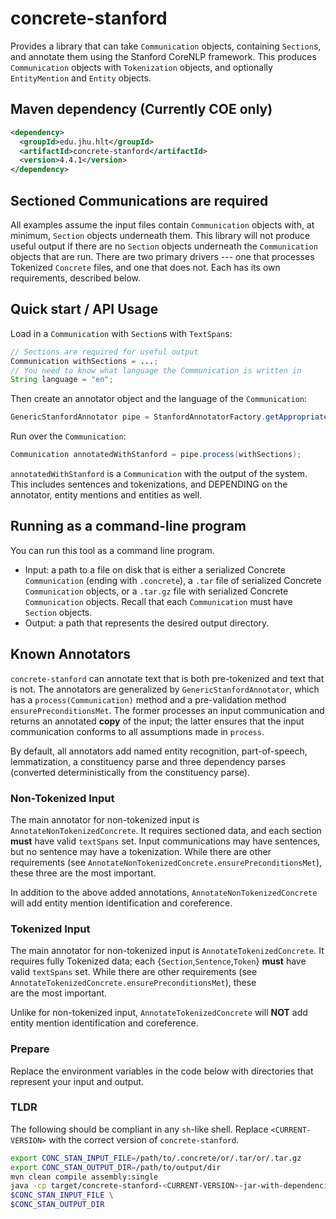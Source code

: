 # concrete-stanford
Provides a library that can take `Communication` objects, containing `Section`s, and
annotate them using the Stanford CoreNLP framework. This produces `Communication` objects
with `Tokenization` objects, and optionally `EntityMention` and `Entity` objects.

## Maven dependency (Currently COE only)

```xml
<dependency>
  <groupId>edu.jhu.hlt</groupId>
  <artifactId>concrete-stanford</artifactId>
  <version>4.4.1</version>
</dependency>
```

## Sectioned Communications are required

All examples assume the input files contain `Communication` objects with, at minimum,
`Section` objects underneath them. This library will not produce useful output
if there are no `Section` objects underneath the `Communication` objects that are run. 
There are two primary drivers --- one that processes Tokenized `Concrete` files, and one that does not. 
Each has its own requirements, described below. 

## Quick start / API Usage


Load in a `Communication` with `Section`s with `TextSpan`s:
```java
// Sections are required for useful output
Communication withSections = ...;
// You need to know what language the Communication is written in
String language = "en";
```

Then create an annotator object and the language of the `Communication`:
```java
GenericStanfordAnnotator pipe = StanfordAnnotatorFactory.getAppropriateAnnotator(withSections, language);
```

Run over the `Communication`:
```java
Communication annotatedWithStanford = pipe.process(withSections);
```

`annotatedWithStanford` is a `Communication` with the output of the system. 
This includes sentences and tokenizations, and DEPENDING on the annotator, entity mentions and entities as well.


## Running as a command-line program

You can run this tool as a command line program.
* Input: a path to a file on disk that is either a serialized Concrete `Communication` (ending with
`.concrete`), a `.tar` file of serialized Concrete `Communication` objects, or a `.tar.gz` file
with serialized Concrete `Communication` objects. Recall that each `Communication` must have
`Section` objects.
* Output: a path that represents the desired output directory.

## Known Annotators


`concrete-stanford` can annotate text that is both pre-tokenized and text that is not. 
The annotators are generalized by `GenericStanfordAnnotator`, which has a `process(Communication)` 
method and a pre-validation method `ensurePreconditionsMet`. The former processes an input 
communication and returns an annotated **copy** of the input; the latter ensures that the input 
communication conforms to all assumptions made in `process`.

By default, all annotators add named entity recognition, part-of-speech, lemmatization, 
a constituency parse and three dependency parses (converted deterministically from the 
constituency parse).

### Non-Tokenized Input

The main annotator for non-tokenized input is `AnnotateNonTokenizedConcrete`. 
It requires sectioned data, and each section **must** have valid `textSpans` set. 
Input communications may have sentences, but no sentence may have a tokenization.
While there are other requirements (see `AnnotateNonTokenizedConcrete.ensurePreconditionsMet`), 
these three are the most important.

In addition to the above added annotations, `AnnotateNonTokenizedConcrete` will add entity 
mention identification and coreference.


### Tokenized Input

The main annotator for non-tokenized input is `AnnotateTokenizedConcrete`. 
It requires fully Tokenized data; each {`Section`,`Sentence`,`Token`} **must** have valid `textSpans` set. 
While there are other requirements (see `AnnotateTokenizedConcrete.ensurePreconditionsMet`), these  
are the most important.

Unlike for non-tokenized input, `AnnotateTokenizedConcrete` will **NOT** add entity 
mention identification and coreference.

### Prepare
Replace the environment variables in the code below with directories that represent your
input and output.

### TLDR
The following should be compliant in any `sh`-like shell. 
Replace `<CURRENT-VERSION>` with the correct version of `concrete-stanford`.

```sh
export CONC_STAN_INPUT_FILE=/path/to/.concrete/or/.tar/or/.tar.gz
export CONC_STAN_OUTPUT_DIR=/path/to/output/dir
mvn clean compile assembly:single
java -cp target/concrete-stanford-<CURRENT-VERSION>-jar-with-dependencies.jar edu.jhu.hlt.concrete.stanford.ConcreteStanfordAnnotator \
$CONC_STAN_INPUT_FILE \
$CONC_STAN_OUTPUT_DIR
```

